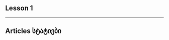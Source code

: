 
Lesson 1
-------------------------------------------------------------------
-------------------------------------------------------------------

## Articles სტატიები
